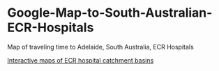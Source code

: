 # Google-Map-to-South-Australian-ECR-Hospitals

Map of traveling time to Adelaide, South Australia, ECR Hospitals

[Interactive maps of ECR hospital catchment basins](https://gntem2.github.io/Google-Map-to-South-Australian-ECR-Hospitals/)
